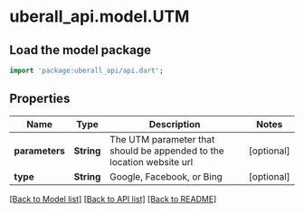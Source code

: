 # uberall_api.model.UTM

## Load the model package
```dart
import 'package:uberall_api/api.dart';
```

## Properties
Name | Type | Description | Notes
------------ | ------------- | ------------- | -------------
**parameters** | **String** | The UTM parameter that should be appended to the location website url | [optional] 
**type** | **String** | Google, Facebook, or Bing | [optional] 

[[Back to Model list]](../README.md#documentation-for-models) [[Back to API list]](../README.md#documentation-for-api-endpoints) [[Back to README]](../README.md)


